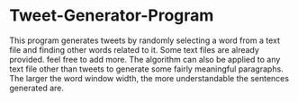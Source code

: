 # Tweet-Generator-Program
This program generates tweets by randomly selecting a word from a text file and finding other words related to it. Some text files are already provided. feel free to add more.
The algorithm can also be applied to any text file other than tweets to generate some fairly meaningful paragraphs. The larger the word window width, the more understandable the sentences generated are.
